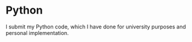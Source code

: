 # Python
I submit my Python code, which I have done for university purposes and personal implementation.
